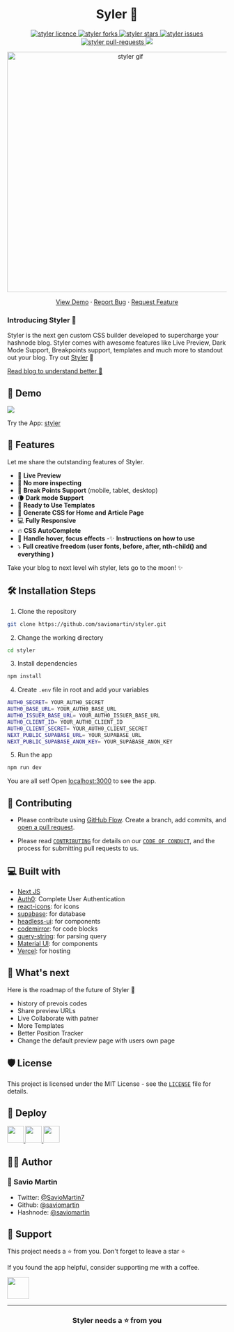 <h1 align="center">Syler 🎨</h1>

<p align="center">
<a href="https://github.com/saviomartin/styler/blob/master/LICENSE" target="blank">
<img src="https://img.shields.io/github/license/saviomartin/styler?style=flat-square" alt="styler licence" />
</a>
<a href="https://github.com/saviomartin/styler/fork" target="blank">
<img src="https://img.shields.io/github/forks/saviomartin/styler?style=flat-square" alt="styler forks"/>
</a>
<a href="https://github.com/saviomartin/styler/stargazers" target="blank">
<img src="https://img.shields.io/github/stars/saviomartin/styler?style=flat-square" alt="styler stars"/>
</a>
<a href="https://github.com/saviomartin/styler/issues" target="blank">
<img src="https://img.shields.io/github/issues/saviomartin/styler?style=flat-square" alt="styler issues"/>
</a>
<a href="https://github.com/saviomartin/styler/pulls" target="blank">
<img src="https://img.shields.io/github/issues-pr/saviomartin/styler?style=flat-square" alt="styler pull-requests"/>
</a>
<a href="https://twitter.com/intent/tweet?text=Checkout%20styler.vercel.app%20by%20@saviomartin7.%20The%20most%20powerful%20way%20to%20create%20awesome%20cover%20images%20for%20your%20@hashnode%20blog%20🔥"><img src="https://img.shields.io/twitter/url?label=Share%20on%20Twitter&style=social&url=https%3A%2F%2Fgithub.com%2Fsaviomartin%2Fstyler"></a>

</p>

<p align="center"><img src="public/assets/styler.gif" alt="styler gif" width="550" /></p>

<p align="center">
    <a href="https://styler.vercel.app/" target="blank">View Demo</a>
    ·
    <a href="https://github.com/saviomartin/styler/issues/new/choose">Report Bug</a>
    ·
    <a href="https://github.com/saviomartin/styler/issues/new/choose">Request Feature</a>
</p>

### Introducing Styler 👋

Styler is the next gen custom CSS builder developed to supercharge your hashnode blog. Styler comes with awesome features like Live Preview, Dark Mode Support, Breakpoints support, templates and much more to standout out your blog. Try out [Styler](https://styler.vercel.app/) 🙌

[Read blog to understand better 📖](https://savio.xyz/introducing-styler-the-most-powerful-cover-image-generator-for-your-hashnode-blog)

## 🚀 Demo

<a href="https://styler.vercel.app/" target="blank">
<img src="public/assets/styler-cover.png" />
</a>

Try the App: [styler](https://styler.vercel.app/)

## 🧐 Features

Let me share the outstanding features of Styler.

- 💯 **Live Preview**
- 🎩 **No more inspecting**
- 🍭 **Break Points Support** (mobile, tablet, desktop)
- 🌘 **Dark mode Support**
- 🌱 **Ready to Use Templates**
- 🥁 **Generate CSS for Home and Article Page**
- 💻 **Fully Responsive**
- 🔥 **CSS AutoComplete**
- 🚀 **Handle hover, focus effects**
  -✨️ **Instructions on how to use**
- ⤵️ **Full creative freedom (user fonts, before, after, nth-child() and everything )**

Take your blog to next level wih styler, lets go to the moon! ✨️

## 🛠️ Installation Steps

1. Clone the repository

```bash
git clone https://github.com/saviomartin/styler.git
```

2. Change the working directory

```bash
cd styler
```

3. Install dependencies

```bash
npm install
```

4. Create `.env` file in root and add your variables

```bash
AUTH0_SECRET= YOUR_AUTH0_SECRET
AUTH0_BASE_URL= YOUR_AUTH0_BASE_URL
AUTH0_ISSUER_BASE_URL= YOUR_AUTH0_ISSUER_BASE_URL
AUTH0_CLIENT_ID= YOUR_AUTH0_CLIENT_ID
AUTH0_CLIENT_SECRET= YOUR_AUTH0_CLIENT_SECRET
NEXT_PUBLIC_SUPABASE_URL= YOUR_SUPABASE_URL
NEXT_PUBLIC_SUPABASE_ANON_KEY= YOUR_SUPABASE_ANON_KEY
```

5. Run the app

```bash
npm run dev
```

You are all set! Open [localhost:3000](http://localhost:3000/) to see the app.

## 🍰 Contributing

- Please contribute using [GitHub Flow](https://guides.github.com/introduction/flow). Create a branch, add commits, and [open a pull request](https://github.com/saviomartin/styler/compare).

- Please read [`CONTRIBUTING`](CONTRIBUTING.md) for details on our [`CODE OF CONDUCT`](CODE_OF_CONDUCT.md), and the process for submitting pull requests to us.

## 💻 Built with

- [Next JS](https://nextjs.org/)
- [Auth0](https://auth0.com/): Complete User Authentication
- [react-icons](https://react-icons.github.io/react-icons/): for icons
- [supabase](https://supabase.io/): for database
- [headless-ui](https://headlessui.dev/): for components
- [codemirror](https://codemirror.net/): for code blocks
- [query-string](https://github.com/sindresorhus/query-string): for parsing query
- [Material UI](http://material-ui.com/): for components
- [Vercel](http://vercel.com/): for hosting

## 🌈 What's next

Here is the roadmap of the future of Styler 🤞

- history of prevois codes
- Share preview URLs
- Live Collaborate with patner
- More Templates
- Better Position Tracker
- Change the default preview page with users own page

## 🛡️ License

This project is licensed under the MIT License - see the [`LICENSE`](LICENSE) file for details.

## 🦄 Deploy

<a href="https://vercel.com/new/project?template=https://github.com/saviomartin/styler">
<img src="https://vercel.com/button" height="37.5px" />
</a>
<a href="https://app.netlify.com/start/deploy?repository=https://github.com/saviomartin/styler">
<img src="https://www.netlify.com/img/deploy/button.svg" height="37.5px" />
</a>
<a href="https://cloud.digitalocean.com/apps/new?repo=https://github.com/saviomartin/styler">
<img src="https://camo.githubusercontent.com/df21703b4229f8d44f76c2d56073657a4ab450ca4566ba5d24d05bf528c298f8/68747470733a2f2f7777772e6465706c6f79746f646f2e636f6d2f646f2d62746e2d626c75652e737667" height="37.5px" />
</a>

## 👨‍💻 Author

### 👤 Savio Martin

- Twitter: [@SavioMartin7](https://twitter.com/SavioMartin7)
- Github: [@saviomartin](https://github.com/saviomartin)
- Hashnode: [@saviomartin](https://hashnode.com/@saviomartin)

## 🙏 Support

This project needs a ⭐️ from you. Don't forget to leave a star ⭐️

If you found the app helpful, consider supporting me with a coffee.

<a href="https://www.buymeacoffee.com/saviomartin">
<img src="https://cdn.buymeacoffee.com/buttons/v2/default-yellow.png" height="50px">
</a>

---

<h3 align="center">
Styler needs a ⭐️ from you
</h3>
